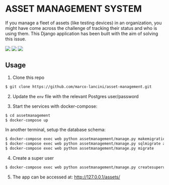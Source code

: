 # ASSET MANAGEMENT SYSTEM

If you manage a fleet of assets (like testing devices) in an organization, you might have come across the challenge of tracking their status and who is using them.
This Django application has been built with the aim of solving this issue. 

![](https://raw.githubusercontent.com/marco-lancini/asset-management/master/.github/asset_2.jpg)
![](https://raw.githubusercontent.com/marco-lancini/asset-management/master/.github/asset_3.jpg)
![](https://raw.githubusercontent.com/marco-lancini/asset-management/master/.github/asset_4.jpg)



## Usage

1. Clone this repo

```bash
$ git clone https://github.com/marco-lancini/asset-management.git
```

2. Update the `env` file with the relevant Postgres user/password

3. Start the services with docker-compose:

```bash
$ cd assetmanagement
$ docker-compose up
```

In another terminal, setup the database schema:

```bash
$ docker-compose exec web python assetmanagement/manage.py makemigrations assets
$ docker-compose exec web python assetmanagement/manage.py sqlmigrate assets 0001
$ docker-compose exec web python assetmanagement/manage.py migrate
```

4. Create a super user

```bash
$ docker-compose exec web python assetmanagement/manage.py createsuperuser
```

5. The app can be accessed at: http://127.0.0.1/assets/ 

